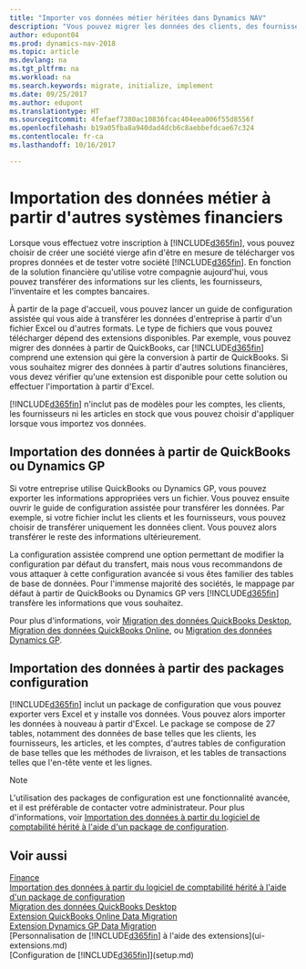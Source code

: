 ```yaml
---
title: "Importer vos données métier héritées dans Dynamics NAV"
description: "Vous pouvez migrer les données des clients, des fournisseurs et de l'inventaire, par exemple, à partir d'Excel, QuickBooks ou Dynamics GP vers Dynamics NAV."
author: edupont04
ms.prod: dynamics-nav-2018
ms.topic: article
ms.devlang: na
ms.tgt_pltfrm: na
ms.workload: na
ms.search.keywords: migrate, initialize, implement
ms.date: 09/25/2017
ms.author: edupont
ms.translationtype: HT
ms.sourcegitcommit: 4fefaef7380ac10836fcac404eea006f55d8556f
ms.openlocfilehash: b19a05fba8a940dad4dcb6c8aebbefdcae67c324
ms.contentlocale: fr-ca
ms.lasthandoff: 10/16/2017

---
```

# <a name="importing-business-data-from-other-finance-systems"></a>Importation des données métier à partir d'autres systèmes financiers
Lorsque vous effectuez votre inscription à [!INCLUDE[d365fin](includes/d365fin_md.md)], vous pouvez choisir de créer une société vierge afin d'être en mesure de télécharger vos propres données et de tester votre société [!INCLUDE[d365fin](includes/d365fin_md.md)]. En fonction de la solution financière qu'utilise votre compagnie aujourd'hui, vous pouvez transférer des informations sur les clients, les fournisseurs, l'inventaire et les comptes bancaires.  

À partir de la page d'accueil, vous pouvez lancer un guide de configuration assistée qui vous aide à transférer les données d'entreprise à partir d'un fichier Excel ou d'autres formats. Le type de fichiers que vous pouvez télécharger dépend des extensions disponibles. Par exemple, vous pouvez migrer des données à partir de QuickBooks, car [!INCLUDE[d365fin](includes/d365fin_md.md)] comprend une extension qui gère la conversion à partir de QuickBooks. Si vous souhaitez migrer des données à partir d'autres solutions financières, vous devez vérifier qu'une extension est disponible pour cette solution ou effectuer l'importation à partir d'Excel.  

[!INCLUDE[d365fin](includes/d365fin_md.md)] n'inclut pas de modèles pour les comptes, les clients, les fournisseurs ni les articles en stock que vous pouvez choisir d'appliquer lorsque vous importez vos données.  

## <a name="importing-data-from-quickbooks-or-dynamics-gp"></a>Importation des données à partir de QuickBooks ou Dynamics GP
Si votre entreprise utilise QuickBooks ou Dynamics GP, vous pouvez exporter les informations appropriées vers un fichier. Vous pouvez ensuite ouvrir le guide de configuration assistée pour transférer les données.
Par exemple, si votre fichier inclut les clients et les fournisseurs, vous pouvez choisir de transférer uniquement les données client. Vous pouvez alors transférer le reste des informations ultérieurement.  

La configuration assistée comprend une option permettant de modifier la configuration par défaut du transfert, mais nous vous recommandons de vous attaquer à cette configuration avancée si vous êtes familier des tables de base de données. Pour l'immense majorité des sociétés, le mappage par défaut à partir de QuickBooks ou Dynamics GP vers [!INCLUDE[d365fin](includes/d365fin_md.md)] transfère les informations que vous souhaitez.  

Pour plus d'informations, voir [Migration des données QuickBooks Desktop](ui-extensions-quickbooks-data-migration.md), [Migration des données QuickBooks Online](ui-extensions-quickbooks-online-data-migration.md), ou [Migration des données Dynamics GP](ui-extensions-dynamicsgp-data-migration.md).  

## <a name="importing-data-from-configuration-packages"></a>Importation des données à partir des packages configuration
[!INCLUDE[d365fin](includes/d365fin_md.md)] inclut un package de configuration que vous pouvez exporter vers Excel et y installe vos données. Vous pouvez alors importer les données à nouveau à partir d'Excel. Le package se compose de 27 tables, notamment des données de base telles que les clients, les fournisseurs, les articles, et les comptes, d'autres tables de configuration de base telles que les méthodes de livraison, et les tables de transactions telles que l'en-tête vente et les lignes.  

> [!NOTE]  
>   L'utilisation des packages de configuration est une fonctionnalité avancée, et il est préférable de contacter votre administrateur. Pour plus d'informations, voir [Importation des données à partir du logiciel de comptabilité hérité à l'aide d'un package de configuration](across-import-data-configuration-packages.md).  

## <a name="see-also"></a>Voir aussi
[Finance](finance.md)  
[Importation des données à partir du logiciel de comptabilité hérité à l'aide d'un package de configuration](across-import-data-configuration-packages.md)  
[Migration des données QuickBooks Desktop](ui-extensions-quickbooks-data-migration.md)  
[Extension QuickBooks Online Data Migration](ui-extensions-quickbooks-online-data-migration.md)  
[Extension Dynamics GP Data Migration](ui-extensions-dynamicsgp-data-migration.md)  
[Personnalisation de [!INCLUDE[d365fin](includes/d365fin_md.md)] à l'aide des extensions](ui-extensions.md)   
[Configuration de [!INCLUDE[d365fin](includes/d365fin_md.md)]](setup.md)

## 

